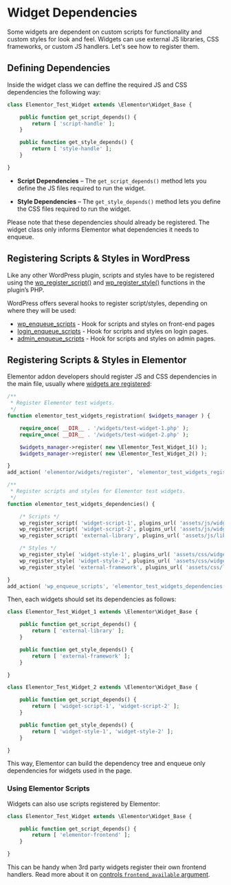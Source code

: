 # Widget Dependencies

<Badge type="tip" vertical="top" text="Elementor Core" /> <Badge type="warning" vertical="top" text="Intermediate" />

Some widgets are dependent on custom scripts for functionality and custom styles for look and feel. Widgets can use external JS libraries, CSS frameworks, or custom JS handlers. Let's see how to register them.

## Defining Dependencies

Inside the widget class we can deffine the required JS and CSS dependencies the following way:

```php
class Elementor_Test_Widget extends \Elementor\Widget_Base {

	public function get_script_depends() {
		return [ 'script-handle' ];
	}

	public function get_style_depends() {
		return [ 'style-handle' ];
	}

}
```

* **Script Dependencies** – The `get_script_depends()` method lets you define the JS files required to run the widget.

* **Style Dependencies** – The `get_style_depends()` method lets you define the CSS files required to run the widget.

Please note that these dependencies should already be registered. The widget class only informs Elementor what dependencies it needs to enqueue.

## Registering Scripts & Styles in WordPress

Like any other WordPress plugin, scripts and styles have to be registered using the [wp_register_script()](https://developer.wordpress.org/reference/functions/wp_register_script/) and [wp_register_style()](https://developer.wordpress.org/reference/functions/wp_register_style/) functions in the plugin’s PHP.

WordPress offers several hooks to register script/styles, depending on where they will be used:

* [wp_enqueue_scripts](https://developer.wordpress.org/reference/hooks/wp_enqueue_scripts/) - Hook for scripts and styles on front-end pages
* [login_enqueue_scripts](https://developer.wordpress.org/reference/hooks/login_enqueue_scripts/) - Hook for scripts and styles on login pages.
* [admin_enqueue_scripts](https://developer.wordpress.org/reference/hooks/admin_enqueue_scripts/) - Hook for scripts and styles on admin pages.

## Registering Scripts & Styles in Elementor

Elementor addon developers should register JS and CSS dependencies in the main file, usually where [widgets are registered](./add-new-widget/):

```php
/**
 * Register Elementor test widgets.
 */
function elementor_test_widgets_registration( $widgets_manager ) {

	require_once( __DIR__ . '/widgets/test-widget-1.php' );
	require_once( __DIR__ . '/widgets/test-widget-2.php' );

	$widgets_manager->register( new \Elementor_Test_Widget_1() );
	$widgets_manager->register( new \Elementor_Test_Widget_2() );

}
add_action( 'elementor/widgets/register', 'elementor_test_widgets_registration' );

/**
 * Register scripts and styles for Elementor test widgets.
 */
function elementor_test_widgets_dependencies() {

	/* Scripts */
	wp_register_script( 'widget-script-1', plugins_url( 'assets/js/widget-script-1.js', __FILE__ ) );
	wp_register_script( 'widget-script-2', plugins_url( 'assets/js/widget-script-2.js', __FILE__ ), [ 'external-library' ] );
	wp_register_script( 'external-library', plugins_url( 'assets/js/libs/external-library.js', __FILE__ ) );

	/* Styles */
	wp_register_style( 'widget-style-1', plugins_url( 'assets/css/widget-style-1.css', __FILE__ ) );
	wp_register_style( 'widget-style-2', plugins_url( 'assets/css/widget-style-2.css', __FILE__ ), [ 'external-framework' ] );
	wp_register_style( 'external-framework', plugins_url( 'assets/css/libs/external-framework.css', __FILE__ ) );

}
add_action( 'wp_enqueue_scripts', 'elementor_test_widgets_dependencies' );
```

Then, each widgets should set its dependencies as follows:

```php
class Elementor_Test_Widget_1 extends \Elementor\Widget_Base {

	public function get_script_depends() {
		return [ 'external-library' ];
	}

	public function get_style_depends() {
		return [ 'external-framework' ];
	}

}
```

```php
class Elementor_Test_Widget_2 extends \Elementor\Widget_Base {

	public function get_script_depends() {
		return [ 'widget-script-1', 'widget-script-2' ];
	}

	public function get_style_depends() {
		return [ 'widget-style-1', 'widget-style-2' ];
	}

}
```

This way, Elementor can build the dependency tree and enqueue only dependencies for widgets used in the page.

### Using Elementor Scripts

Widgets can also use scripts registered by Elementor:

```php
class Elementor_Test_Widget extends \Elementor\Widget_Base {

	public function get_script_depends() {
		return [ 'elementor-frontend' ];
	}

}
```

This can be handy when 3rd party widgets register their own frontend handlers. Read more about it on [controls `frontend_available` argument](./../editor-controls/frontend-available/).

